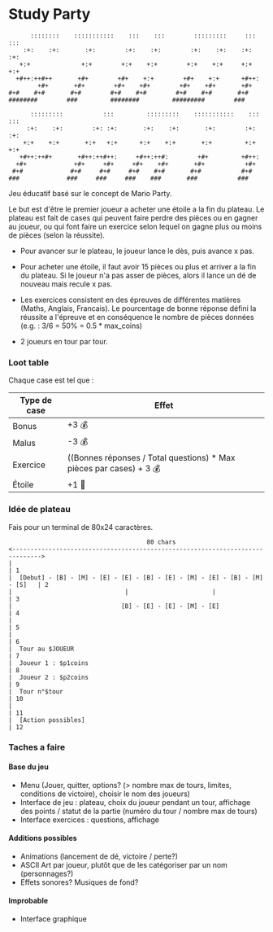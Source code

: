 # Study Party

```
      ::::::::    :::::::::::    :::    :::        :::::::::     :::   ::: 
    :+:    :+:       :+:        :+:    :+:        :+:    :+:    :+:   :+:  
   +:+              +:+        +:+    +:+        +:+    +:+     +:+ +:+    
  +#++:++#++       +#+        +#+    +:+        +#+    +:+      +#++:      
        +#+       +#+        +#+    +#+        +#+    +#+       +#+        
#+#    #+#       #+#        #+#    #+#        #+#    #+#       #+#         
########        ###         ########         #########        ###  

      :::::::::           :::         :::::::::    :::::::::::    :::   ::: 
     :+:    :+:        :+: :+:       :+:    :+:       :+:        :+:   :+:  
    +:+    +:+       +:+   +:+      +:+    +:+       +:+         +:+ +:+    
   +#++:++#+       +#++:++#++:     +#++:++#:        +#+         +#++:      
  +#+             +#+     +#+     +#+    +#+       +#+           +#+        
 #+#             #+#     #+#     #+#    #+#       #+#           #+#         
###             ###     ###     ###    ###       ###           ###          
```

Jeu éducatif basé sur le concept de Mario Party.

Le but est d'être le premier joueur a acheter une étoile a la fin du plateau. Le plateau est fait de cases qui peuvent faire perdre des pièces ou en gagner au joueur, ou qui font faire un exercice selon lequel on gagne plus ou moins de pièces (selon la réussite).
- Pour avancer sur le plateau, le joueur lance le dès, puis avance x pas.
- Pour acheter une étoile, il faut avoir 15 pièces ou plus et arriver a la fin du plateau. Si le joueur n'a pas asser de pièces, alors il lance un dé de nouveau mais recule x pas.

- Les exercices consistent en des épreuves de différentes matières (Maths, Anglais, Francais). Le pourcentage de bonne réponse défini la réussite a l'épreuve et en conséquence le nombre de pièces données (e.g. : 3/6 = 50% = 0.5 * max_coins)

- 2 joueurs en tour par tour.

### Loot table

Chaque case est tel que :

| Type de case | Effet                                                               |
| ------------ | ------------------------------------------------------------------- |
| Bonus        | +3 💰                                                               |
| Malus        | -3 💰                                                               |
| Exercice     | ((Bonnes réponses / Total questions) * Max pièces par cases) + 3 💰 | 
| Étoile       | +1 🌟 |

### Idée de plateau

Fais pour un terminal de 80x24 caractères.

```
                                      80 chars
<------------------------------------------------------------------------------>
|                                                                              | 1
|  [Debut] - [B] - [M] - [E] - [E] - [B] - [E] - [M] - [E] - [B] - [M] - [S]   | 2
|                               |                       |                      | 3
|                              [B] - [E] - [E] - [M] - [E]                     | 4
|                                                                              | 5
|                                                                              | 6
|  Tour au $JOUEUR                                                             | 7
|  Joueur 1 : $p1coins                                                         | 8
|  Joueur 2 : $p2coins                                                         | 9
|  Tour n°$tour                                                                | 10
|                                                                              | 11
|  [Action possibles]                                                          | 12
```

### Taches a faire

#### Base du jeu

- Menu (Jouer, quitter, options? (> nombre max de tours, limites, conditions de victoire), choisir le nom des joueurs)
- Interface de jeu : plateau, choix du joueur pendant un tour, affichage des points / statut de la partie (numéro du tour / nombre max de tours)
- Interface exercices : questions, affichage

#### Additions possibles

- Animations (lancement de dé, victoire / perte?)
- ASCII Art par joueur, plutôt que de les catégoriser par un nom (personnages?)
- Effets sonores? Musiques de fond?

#### Improbable

- Interface graphique